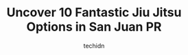 ---
layout: ampstory
image: https://i0.wp.com/www.depkes.org/wp-content/uploads/2023/06/jiu-jitsu-0-in-san-juan-pr-1685772564.jpeg?resize=640,853
author: techidn
featured: false
description: Discover the impressive array of Jiu Jitsu options in San Juan PR, where you can find 10 of the largest Jiu Jitsu establishments in the area. From renowned classics to hidden gems, San Juan 
title: Uncover 10 Fantastic Jiu Jitsu Options in San Juan PR
cover:
   title: Uncover 10 Fantastic Jiu Jitsu Options in San Juan PR
   subtitle: Rickpate
   background: https://www.depkes.org/wp-content/uploads/2023/06/jiu-jitsu-0-in-san-juan-pr-1685772564.jpeg

pages: 
 - layout: thirds
   top: <h1>#1 Brazilian Jiu-Jitsu Puerto Rico</h1>
   bottom: "<p>Very friendly Bjj gym! Positive environment. Good classes. Highly recommend to come visit if your traveling ! Only $25 mat fee. And cool Rashgaurds for $55. Greatful for </p>"
   background: https://www.depkes.org/wp-content/uploads/2023/06/jiu-jitsu-1-in-san-juan-pr-1685772565.jpeg
   backgroundblur: true
 - layout: thirds
   top: <h1>#2 Jujitsu Family Martial Arts</h1>
   bottom: "<p>I have attended Jujitsu Family for 15 years, and it feels like a second home. In my time here I have learned how to control my emotions, self defense, how to be a better </p>"
   background: https://www.depkes.org/wp-content/uploads/2023/06/jiu-jitsu-2-in-san-juan-pr-1685772566.jpeg
   cta:
      link: https://www.depkes.org/blog/uncover-10-fantastic-jiu-jitsu-options-in-san-juan-pr/
      text: Uncover 10 Fantastic Jiu Jitsu Options in San Juan PR
 - layout: thirds
   top: <h1>#3 Karate Do CIC ZONE Shotokan & MMA BJJ San Juan, SANTURCE</h1>
   bottom: "<p>224 C. las Flores, San Juan, 00912, Puerto Rico</p>"
   background: https://www.depkes.org/wp-content/uploads/2023/06/jiu-jitsu-3-in-san-juan-pr-1685772567.jpeg
   cta:
      link: https://www.depkes.org/blog/uncover-10-fantastic-jiu-jitsu-options-in-san-juan-pr/
      text: Uncover 10 Fantastic Jiu Jitsu Options in San Juan PR
 - layout: thirds
   top: <h1>#4 Behring Brazilian Jiujitsu Puerto Rico</h1>
   bottom: "<p>1051 C. Casia, San Juan, 00921, Puerto Rico</p>"
   background: https://images.unsplash.com/photo-1591393223703-56fe1347ac62?ixlib=rb-4.0.3&ixid=MnwxMjA3fDB8MHxwaG90by1wYWdlfHx8fGVufDB8fHx8&auto=format&fit=crop&w=640&h=853&q=80
   cta:
      link: https://www.depkes.org/blog/uncover-10-fantastic-jiu-jitsu-options-in-san-juan-pr/
      text: Uncover 10 Fantastic Jiu Jitsu Options in San Juan PR
 - layout: thirds
   top: <h1>#5 Cavernícola Brazilian Jiu Jitsu</h1>
   bottom: "<p>81 Ave Dr. Agustil Stahl, PR-174, Bayamón, 00956, Puerto Rico</p>"
   background: https://images.unsplash.com/photo-1553949345-eb786bb3f7ba?ixlib=rb-4.0.3&ixid=MnwxMjA3fDB8MHxwaG90by1wYWdlfHx8fGVufDB8fHx8&auto=format&fit=crop&w=640&h=853&q=80
   cta:
      link: https://www.depkes.org/blog/uncover-10-fantastic-jiu-jitsu-options-in-san-juan-pr/
      text: Uncover 10 Fantastic Jiu Jitsu Options in San Juan PR
 - layout: thirds
   top: <h1>#6 Cavalo Club Brazilian Jiu-Jitsu</h1>
   bottom: "<p>Guaynabo barrio-pueblo, Guaynabo 00969, Puerto Rico</p>"
   background: https://images.unsplash.com/photo-1533735380053-eb8d0759b24a?ixlib=rb-4.0.3&ixid=MnwxMjA3fDB8MHxwaG90by1wYWdlfHx8fGVufDB8fHx8&auto=format&fit=crop&w=640&h=853&q=80
   cta:
      link: https://www.depkes.org/blog/uncover-10-fantastic-jiu-jitsu-options-in-san-juan-pr/
      text: Uncover 10 Fantastic Jiu Jitsu Options in San Juan PR
 - layout: thirds
   top: <h1>#7 Club De Judo De San Juan</h1>
   bottom: "<p>925 Cll Isaura Arnau, San Juan, 00924, Puerto Rico</p>"
   background: https://images.unsplash.com/photo-1580610447943-1bfbef5efe07?ixlib=rb-4.0.3&ixid=MnwxMjA3fDB8MHxwaG90by1wYWdlfHx8fGVufDB8fHx8&auto=format&fit=crop&w=640&h=853&q=80
   cta:
      link: https://www.depkes.org/blog/uncover-10-fantastic-jiu-jitsu-options-in-san-juan-pr/
      text: Uncover 10 Fantastic Jiu Jitsu Options in San Juan PR
 - layout: thirds
   middle: Continue reading...
   background: https://images.unsplash.com/photo-1567095761054-7a02e69e5c43?ixlib=rb-4.0.3&ixid=MnwxMjA3fDB8MHxwaG90by1wYWdlfHx8fGVufDB8fHx8&auto=format&fit=crop&w=640&h=853&q=80
   cta:
      link: https://www.depkes.org/blog/uncover-10-fantastic-jiu-jitsu-options-in-san-juan-pr/
      text: Uncover 10 Fantastic Jiu Jitsu Options in San Juan PR
      
---